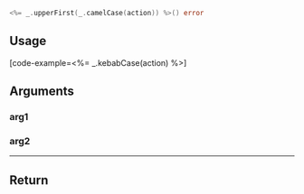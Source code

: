 ```go
<%= _.upperFirst(_.camelCase(action)) %>() error
```

## Usage

[code-example=<%= _.kebabCase(action) %>]

## Arguments

### arg1

### arg2

---

## Return
